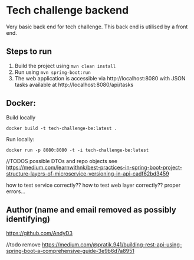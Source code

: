 # Tech challenge backend
Very basic back end for tech challenge. This back end is utilised by a front end.

## Steps to run
1. Build the project using
   `mvn clean install`
2. Run using `mvn spring-boot:run`
3. The web application is accessible via http://localhost:8080 with JSON tasks available at http://localhost:8080/api/tasks

## Docker:

Build locally
```
docker build -t tech-challenge-be:latest . 
```
Run locally:
```
docker run -p 8080:8080 -t -i tech-challenge-be:latest
```

//TODOS
possible DTOs and repo objects see
   https://medium.com/learnwithnk/best-practices-in-spring-boot-project-structure-layers-of-microservice-versioning-in-api-cadf62bd3459

how to test service correctly??
how to test web layer correctly??
proper errors...



## Author (name and email removed as possibly identifying)
https://github.com/AndyD3




//todo remove
https://medium.com/@pratik.941/building-rest-api-using-spring-boot-a-comprehensive-guide-3e9b6d7a8951
